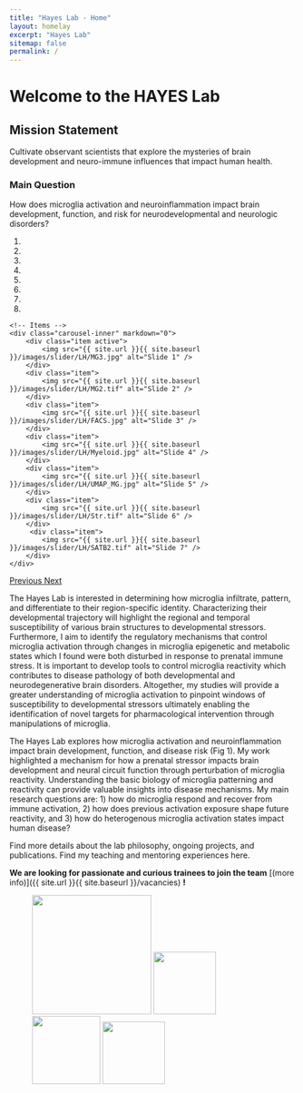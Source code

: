 ```yaml
---
title: "Hayes Lab - Home"
layout: homelay
excerpt: "Hayes Lab"
sitemap: false
permalink: /
---
```

# Welcome to the HAYES Lab
## Mission Statement
Cultivate observant scientists that explore the mysteries of brain development and neuro-immune influences that impact human health.

### Main Question
How does microglia activation and neuroinflammation impact brain development, function, and risk for neurodevelopmental and neurologic disorders?

<div markdown="0" id="carousel" class="carousel slide" data-ride="carousel" data-interval="4000" data-pause="hover" >
    <!-- Menu -->
    <ol class="carousel-indicators">
        <li data-target="#carousel" data-slide-to="0" class="active"></li>
        <li data-target="#carousel" data-slide-to="1"></li>
        <li data-target="#carousel" data-slide-to="2"></li>
        <li data-target="#carousel" data-slide-to="3"></li>
        <li data-target="#carousel" data-slide-to="4"></li>
        <li data-target="#carousel" data-slide-to="5"></li>
        <li data-target="#carousel" data-slide-to="6"></li>
        <li data-target="#carousel" data-slide-to="7"></li>
    </ol>

    <!-- Items -->
    <div class="carousel-inner" markdown="0">
        <div class="item active">
            <img src="{{ site.url }}{{ site.baseurl }}/images/slider/LH/MG3.jpg" alt="Slide 1" />
        </div>
        <div class="item">
            <img src="{{ site.url }}{{ site.baseurl }}/images/slider/LH/MG2.tif" alt="Slide 2" />
        </div>
        <div class="item">
            <img src="{{ site.url }}{{ site.baseurl }}/images/slider/LH/FACS.jpg" alt="Slide 3" />
        </div>
        <div class="item">
            <img src="{{ site.url }}{{ site.baseurl }}/images/slider/LH/Myeloid.jpg" alt="Slide 4" />
        </div>
        <div class="item">
            <img src="{{ site.url }}{{ site.baseurl }}/images/slider/LH/UMAP_MG.jpg" alt="Slide 5" />
        </div>
        <div class="item">
            <img src="{{ site.url }}{{ site.baseurl }}/images/slider/LH/Str.tif" alt="Slide 6" />
        </div>       
         <div class="item">
            <img src="{{ site.url }}{{ site.baseurl }}/images/slider/LH/SATB2.tif" alt="Slide 7" />
        </div>
    </div>
  <a class="left carousel-control" href="#carousel" role="button" data-slide="prev">
    <span class="glyphicon glyphicon-chevron-left" aria-hidden="true"></span>
    <span class="sr-only">Previous</span>
  </a>
  <a class="right carousel-control" href="#carousel" role="button" data-slide="next">
    <span class="glyphicon glyphicon-chevron-right" aria-hidden="true"></span>
    <span class="sr-only">Next</span>
  </a>
</div>


The Hayes Lab is interested in determining how microglia infiltrate, pattern, and differentiate to their region-specific identity. Characterizing their developmental trajectory will highlight the regional and temporal susceptibility of various brain structures to developmental stressors. Furthermore, I aim to identify the regulatory mechanisms that control microglia activation through changes in microglia epigenetic and metabolic states which I found were both disturbed in response to prenatal immune stress. It is important to develop tools to control microglia reactivity which contributes to disease pathology of both developmental and neurodegenerative brain disorders. Altogether, my studies will provide a greater understanding of microglia activation to pinpoint windows of susceptibility to developmental stressors ultimately enabling the identification of novel targets for pharmacological intervention through manipulations of microglia.

The Hayes Lab explores how microglia activation and neuroinflammation impact brain development, function, and disease risk (Fig 1). My work highlighted a mechanism for how a prenatal stressor impacts brain development and neural circuit function through perturbation of microglia reactivity. Understanding the basic biology of microglia patterning and reactivity can provide valuable insights into disease mechanisms. My main research questions are: 1) how do microglia respond and recover from immune activation, 2) how does previous activation exposure shape future reactivity, and 3) how do heterogenous microglia activation states impact human disease?


Find more details about the lab philosophy, ongoing projects, and publications. 
Find my teaching and mentoring experiences here.

 **We are  looking for passionate and curious trainees to join the team** [(more info)]({{ site.url }}{{ site.baseurl }}/vacancies) **!**


<figure class="fourth">
  <img src="{{ site.url }}{{ site.baseurl }}/images/logopic/Logo_Leiden.jpg" style="width: 210px">
  <img src="{{ site.url }}{{ site.baseurl }}/images/logopic/Logo_Nanofront.jpg" style="width: 110px">
  <img src="{{ site.url }}{{ site.baseurl }}/images/logopic/Logo_NWO.jpg" style="width: 120px">
  <img src="{{ site.url }}{{ site.baseurl }}/images/logopic/Logo_ERC.jpg" style="width: 110px">
</figure>
